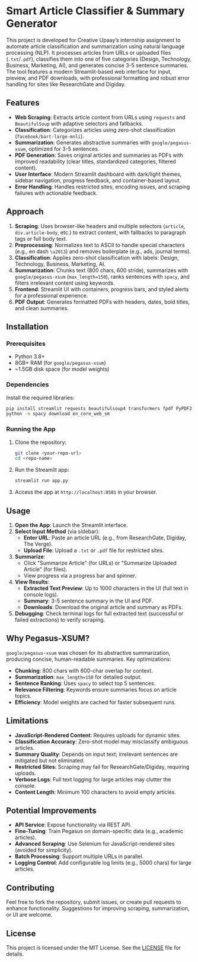 # Smart Article Classifier & Summary Generator

This project is developed for Creative Upaay’s internship assignment to automate article classification and summarization using natural language processing (NLP). It processes articles from URLs or uploaded files (`.txt`/`.pdf`), classifies them into one of five categories (Design, Technology, Business, Marketing, AI), and generates concise 3-5 sentence summaries. The tool features a modern Streamlit-based web interface for input, preview, and PDF downloads, with professional formatting and robust error handling for sites like ResearchGate and Digiday.

## Features

- **Web Scraping**: Extracts article content from URLs using `requests` and `BeautifulSoup` with adaptive selectors and fallbacks.
- **Classification**: Categorizes articles using zero-shot classification (`facebook/bart-large-mnli`).
- **Summarization**: Generates abstractive summaries with `google/pegasus-xsum`, optimized for 3-5 sentences.
- **PDF Generation**: Saves original articles and summaries as PDFs with improved readability (clear titles, standardized categories, filtered content).
- **User Interface**: Modern Streamlit dashboard with dark/light themes, sidebar navigation, progress feedback, and container-based layout.
- **Error Handling**: Handles restricted sites, encoding issues, and scraping failures with actionable feedback.

## Approach

1. **Scraping**: Uses browser-like headers and multiple selectors (`article`, `div.article-body`, etc.) to extract content, with fallbacks to paragraph tags or full body text.
2. **Preprocessing**: Normalizes text to ASCII to handle special characters (e.g., en dash `\u2013`) and removes boilerplate (e.g., ads, journal terms).
3. **Classification**: Applies zero-shot classification with labels: Design, Technology, Business, Marketing, AI.
4. **Summarization**: Chunks text (800 chars, 600 stride), summarizes with `google/pegasus-xsum` (`max_length=150`), ranks sentences with `spacy`, and filters irrelevant content using keywords.
5. **Frontend**: Streamlit UI with containers, progress bars, and styled alerts for a professional experience.
6. **PDF Output**: Generates formatted PDFs with headers, dates, bold titles, and clean summaries.

## Installation

### Prerequisites

- Python 3.8+
- 8GB+ RAM (for `google/pegasus-xsum`)
- ~1.5GB disk space (for model weights)

### Dependencies

Install the required libraries:

```bash
pip install streamlit requests beautifulsoup4 transformers fpdf PyPDF2 spacy
python -m spacy download en_core_web_sm
```

### Running the App

1. Clone the repository:

   ```bash
   git clone <your-repo-url>
   cd <repo-name>
   ```

2. Run the Streamlit app:

   ```bash
   streamlit run app.py
   ```

3. Access the app at `http://localhost:8501` in your browser.

## Usage

1. **Open the App**: Launch the Streamlit interface.
2. **Select Input Method** (via sidebar):
   - **Enter URL**: Paste an article URL (e.g., from ResearchGate, Digiday, The Verge).
   - **Upload File**: Upload a `.txt` or `.pdf` file for restricted sites.
3. **Summarize**:
   - Click "Summarize Article" (for URLs) or "Summarize Uploaded Article" (for files).
   - View progress via a progress bar and spinner.
4. **View Results**:
   - **Extracted Text Preview**: Up to 1000 characters in the UI (full text in console logs).
   - **Summary**: 3-5 sentence summary in the UI and PDF.
   - **Downloads**: Download the original article and summary as PDFs.
5. **Debugging**: Check terminal logs for full extracted text (successful or failed extractions) to verify scraping.

## Why Pegasus-XSUM?

`google/pegasus-xsum` was chosen for its abstractive summarization, producing concise, human-readable summaries. Key optimizations:
- **Chunking**: 800 chars with 600-char overlap for context.
- **Summarization**: `max_length=150` for detailed output.
- **Sentence Ranking**: Uses `spacy` to select top 5 sentences.
- **Relevance Filtering**: Keywords ensure summaries focus on article topics.
- **Efficiency**: Model weights are cached for faster subsequent runs.

## Limitations

- **JavaScript-Rendered Content**: Requires uploads for dynamic sites.
- **Classification Accuracy**: Zero-shot model may misclassify ambiguous articles.
- **Summary Quality**: Depends on input text; irrelevant sentences are mitigated but not eliminated.
- **Restricted Sites**: Scraping may fail for ResearchGate/Digiday, requiring uploads.
- **Verbose Logs**: Full text logging for large articles may clutter the console.
- **Content Length**: Minimum 100 characters to avoid empty articles.

## Potential Improvements

- **API Service**: Expose functionality via REST API.
- **Fine-Tuning**: Train Pegasus on domain-specific data (e.g., academic articles).
- **Advanced Scraping**: Use Selenium for JavaScript-rendered sites (avoided for simplicity).
- **Batch Processing**: Support multiple URLs in parallel.
- **Logging Control**: Add configurable log limits (e.g., 5000 chars) for large articles.

## Contributing

Feel free to fork the repository, submit issues, or create pull requests to enhance functionality. Suggestions for improving scraping, summarization, or UI are welcome.

## License

This project is licensed under the MIT License. See the [LICENSE](LICENSE) file for details.
